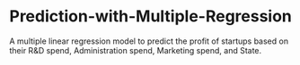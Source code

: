 # Prediction-with-Multiple-Regression
A multiple linear regression model to predict the profit of startups based on their R&amp;D spend, Administration spend, Marketing spend, and State.
